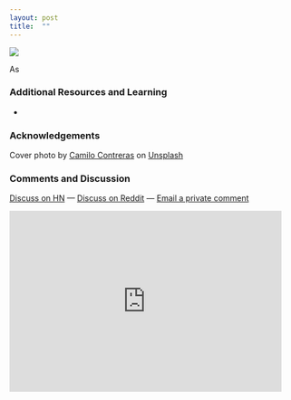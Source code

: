 ```yaml
---
layout: post
title:  ""
---
```

<img class="cover" src="/img/${file_name_without_md}/cover.jpg">

<span class="first-letter">A</span>s 

### Additional Resources and Learning
- []()

### Acknowledgements


Cover photo by <a href="https://unsplash.com/@milo_contreras?utm_source=unsplash&amp;utm_medium=referral&amp;utm_content=creditCopyText">Camilo Contreras</a> on <a href="https://unsplash.com/?utm_source=unsplash&amp;utm_medium=referral&amp;utm_content=creditCopyText">Unsplash</a>

### Comments and Discussion
[Discuss on HN]() — [Discuss on Reddit]() — [Email a private comment](mailto:contact@maraoz.com)


<div style="text-align: center">
	<iframe style="display:block;" src="https://maraoz.substack.com/embed" width="480" height="320" style="border:1px solid #EEE; background:white;" frameborder="0" scrolling="no"></iframe>
</div>
